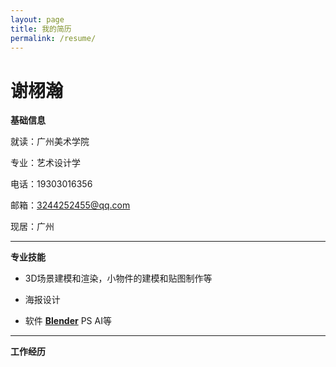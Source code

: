```yaml
---
layout: page
title: 我的简历
permalink: /resume/
---
```


# 谢栩瀚​​

**基础信息**

就读：广州美术学院

专业：艺术设计学

电话：19303016356 

邮箱：3244252455@qq.com

现居：广州

---

​**​专业技能**​

- 3D场景建模和渲染，小物件的建模和贴图制作等

- 海报设计

- 软件 [**Blender**](https://www.blender.org/) PS AI等

---

​**​工作经历​**​